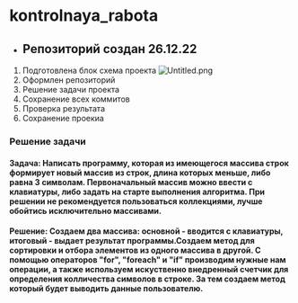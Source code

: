 # kontrolnaya_rabota #
* ## Репозиторий создан 26.12.22 ##
 1. Подготовлена блок схема проекта
 ![Untitled.png](Kontrolnaya_rabota/kontrolnaya_rabota/Untitled.png)
 2. Оформлен репозиторий
 3. Решение задачи проекта
 4. Сохранение всех коммитов
 5. Проверка результата
 6. Сохранение проекиа

 ### Решение задачи
 #### Задача: Написать программу, которая из имеющегося массива строк формирует новый массив из строк, длина которых меньше, либо равна 3 символам. Первоначальный массив можно ввести с клавиатуры, либо задать на старте выполнения алгоритма. При решении не рекомендуется пользоваться коллекциями, лучше обойтись исключительно массивами.
 #### Решение: Создаем два массива: основной - вводится с клавиатуры, итоговый - выдает результат программы.Создаем метод для сортировки и отбора элементов из одного массива в другой. С помощью операторов "for", "foreach" и "if" производим нужные нам операции, а также используем искуственно внедренный счетчик для определения колличества символов в строке. За тем создаем метод который будет выводить данные пользователю.
    



